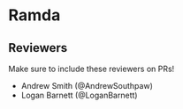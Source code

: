 # Ramda

## Reviewers

Make sure to include these reviewers on PRs!

- Andrew Smith (@AndrewSouthpaw)
- Logan Barnett (@LoganBarnett)
